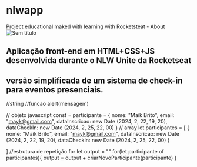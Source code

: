 # nlwapp
 Project educational maked with learning with Rocketsteat - About
![Sem título](https://github.com/Menephyl/nlwapp/assets/87574460/e4c42388-6824-41c5-9085-2fa395888421)

## Aplicação front-end em HTML+CSS+JS desenvolvida durante o NLW Unite da Rocketseat 

##  versão simplificada de um sistema de check-in para eventos presenciais.


//string 
//funcao
alert(mensagem)

// objeto javascript 
const = participante = {
    nome: "Maik Brito",
    email: "mayk@gmail.com",
    dataInscricao: new Date (2024, 2, 22, 19, 20),
    dataCheckIn: new Date (2024, 2, 25, 22, 00)
}
// array 
let participantes = [
    {
    nome: "Maik Brito",
    email: "mayk@gmail.com",
    dataInscricao: new Date (2024, 2, 22, 19, 20),
    dataCheckIn: new Date (2024, 2, 25, 22, 00)
    }

]
//estrutura de repetição for
let output = "" 
for(let participante of participantes){
    output = output +  criarNovoParticipante(participante)
}
